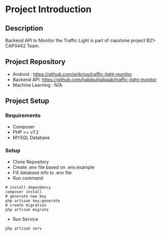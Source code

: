 # Project Introduction

## Description
Backend API to Monitor the Traffic Light is part of capstone project B21-CAP0442 Team.

## Project Repository
- Android : https://github.com/erikrios/traffic-light-monitor
- Backend API: https://github.com/habibulilalbaab/traffic-light-monitor
- Machine Learning : N/A

## Project Setup

### Requirements
- Composer
- PHP >= v7.2
- MYSQL Database

### Setup
- Clone Repository
- Create .env file based on .env.example
- Fill database info to .env file
- Run command
```
# install dependency
composer install
# generate new key
php artisan key:generate
# create migration
php artisan migrate
```
- Run Service
```
php artisan serv
```